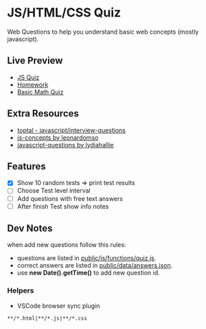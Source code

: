# JS/HTML/CSS Quiz

Web Questions to help you understand basic web concepts (mostly javascript).

## Live Preview

- [JS Quiz](https://nmatei.github.io/simple-quiz-app/public/?domain=js)
- [Homework](https://nmatei.github.io/simple-quiz-app/public/homework.html)
- [Basic Math Quiz](https://nmatei.github.io/simple-quiz-app/public/?domain=math)

## Extra Resources

- [toptal - javascript/interview-questions](https://www.toptal.com/javascript/interview-questions)
- [js-concepts by leonardomso](https://github.com/leonardomso/33-js-concepts#1-call-stack)
- [javascript-questions by lydiahallie](https://github.com/lydiahallie/javascript-questions/blob/master/README.md)

## Features

- [x] Show 10 random tests => print test results
- [ ] Choose Test level interval
- [ ] Add questions with free text answers
- [ ] After finish Test show info notes

## Dev Notes

when add new questions follow this rules:

- questions are listed in [public/js/functions/quiz.js](public/js/functions/quiz.js).
- correct answers are listed in [public/data/answers.json](public/data/answers.json).
- use **new Date().getTime()** to add new question id.

### Helpers

- VSCode browser sync plugin

```
**/*.html|**/*.js|**/*.css
```
